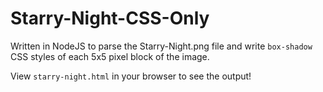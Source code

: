 # Starry-Night-CSS-Only

Written in NodeJS to parse the Starry-Night.png file and write `box-shadow` CSS styles of each 5x5 pixel block of the image.

View `starry-night.html` in your browser to see the output!
